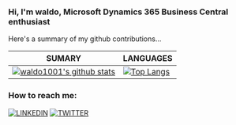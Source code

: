 ### Hi, I'm waldo, Microsoft Dynamics 365 Business Central enthusiast 

Here's a summary of my github contributions...

| **SUMARY**                                                                                                                                              | **LANGUAGES**                                                                                                                                         |
| ------------------------------------------------------------------------------------------------------------------------------------------------------- | ----------------------------------------------------------------------------------------------------------------------------------------------------- |
| [![waldo1001's github stats](https://github-readme-stats.vercel.app/api?username=waldo1001&show_icons=true)](https://github.com/anuraghazra/github-readme-stats) | [![Top Langs](https://github-readme-stats.vercel.app/api/top-langs/?username=waldo1001&layout=compact)](https://github.com/anuraghazra/github-readme-stats)


### How to reach me:

[![LINKEDIN](https://img.shields.io/badge/Linkedin-black?style=for-the-badge&logo=linkedin)](https://www.linkedin.com/in/ericwauters/) [![TWITTER](https://img.shields.io/badge/Twitter-black?style=for-the-badge&logo=twitter)](https://twitter.com/waldo1001)


